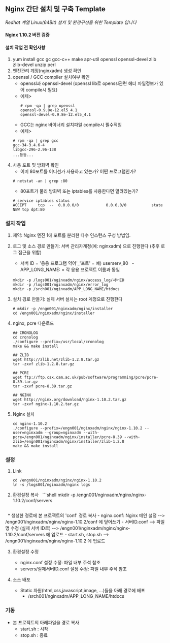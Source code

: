 ## Nginx 간단 설치 및 구축 Template

*Redhat 계열 Linux(64Bit) 설치 및 환경구성을 위한 Template 입니다*

#### Nginx 1.10.2 버전 검증

#### 설치 작업 전 확인사항

1. yum install gcc gc gcc-c++ make apr-util openssl openssl-devel zlib zlib-devel unzip perl
2. 엔진관리 계정(nginxadm) 생성 확인
3. openssl / GCC compiler 설치여부 확인
   - openssl과 openssl-devel (openssl lib로 openssl관련 헤더 파일정보가 있어 compile시 필요)
   - 예제>
     ```shell
     # rpm -qa | grep openssl
     openssl-0.9.8e-12.el5_4.1
     openssl-devel-0.9.8e-12.el5_4.1
     ```
   - GCC는 nginx 바이너리 설치파일 compile시 필수적임
   - 예제>
   ```shell
   # rpm -qa | grep gcc
   gcc-34-3.4.6-4
   libgcc-296-2.96-138
   ...등등...
   ```
4. 사용 포트 및 방화벽 확인
   - 이미 80포트를 어디선가 사용하고 있는가? 어떤 프로그램인가?
   ```shell
   # netstat -an | grep :80
   ```
   - 80포트가 물리 방화벽 또는 iptables를 사용한다면 열려있는가?
   ```shell
   # service iptables status
   ACCEPT     tcp  --  0.0.0.0/0            0.0.0.0/0           state NEW tcp dpt:80
   ```

### 설치 작업

1. 제약: Nginx 엔진 1에 포트를 분리한 다수 인스턴스 구성 방법임.
2. 로그 및 소스 경로 만들기: 서버 관리자계정(예: nginxadm) 으로 진행한다 (추후 로그 접근을 위함)
   - 서버 ID = '응용 프로그램 약어'_'포트' = 예) userserv_80
   - APP_LONG_NAME: = 각 응용 프로젝트 이름과 동일
   ```shell
   mkdir -p /logs001/nginxadm/nginx/access_log/서버ID
   mkdir -p /logs001/nginxadm/nginx/error_log
   mkdir -p /srch001/nginxadm/APP_LONG_NAME/htdocs
   ```
3. 설치 경로 만들기: 실제 서버 설치는 root 계정으로 진행한다
   ```shell
   # mkdir -p /engn001/nginxadm/nginx/installer
   cd /engn001/nginxadm/nginx/installer
   ```
4. nginx, pcre 다운로드
   ```shell
   ## CRONOLOG
   cd cronolog
   ./configure --prefix=/usr/local/cronolog 
   make && make install

   ## ZLIB
   wget http://zlib.net/zlib-1.2.8.tar.gz
   tar -zxvf zlib-1.2.8.tar.gz

   ## PCRE
   wget ftp://ftp.csx.cam.ac.uk/pub/software/programming/pcre/pcre-8.39.tar.gz
   tar -zxvf pcre-8.39.tar.gz

   ## NGINX
   wget http://nginx.org/download/nginx-1.10.2.tar.gz
   tar -zxvf nginx-1.10.2.tar.gz
   ```

5. Nginx 설치
   ```shell
   cd nginx-1.10.2
   ./configure --prefix=/engn001/nginxadm/nginx/nginx-1.10.2 --user=nginxadm --group=nginxadm --with-pcre=/engn001/nginxadm/nginx/installer/pcre-8.39 --with-zlib=/engn001/nginxadm/nginx/installer/zlib-1.2.8
   make && make install
   ```

### 설정

1. Link
   ```shell
   cd /engn001/nginxadm/nginx/nginx-1.10.2
   ln -s /logs001/nginxadm/nginx logs
   ```

2. 환경설정 복사
   ```shell
   mkdir -p /engn001/nginxadm/nginx/nginx-1.10.2/conf/servers
   ```

   * 생성한 경로에 본 프로젝트의 'conf' 경로 복사
      - nginx.conf: Nginx 메인 설정 --> /engn001/nginxadm/nginx/nginx-1.10.2/conf 에 덮어쓰기
      - 서버ID.conf --> 파일명 수정 (실제 서버 ID로) --> /engn001/nginxadm/nginx/nginx-1.10.2/conf/servers 에 업로드
      - start.sh, stop.sh --> /engn001/nginxadm/nginx/nginx-1.10.2 에 업로드

3. 환경설정 수정
   * nginx.conf 설정 수정: 파일 내부 주석 참조
   * servers/실제서버ID.conf 설정 수정: 파일 내부 주석 참조

4. 소스 배포
   * Static 자원(html,css,javascript,image, ...)들을 아래 경로에 배포
      - /srch001/nginxadm/APP_LONG_NAME/htdocs

### 기동

* 본 프로젝트의 아래파일을 경로 복사
   - start.sh : 시작
   - stop.sh : 종료
